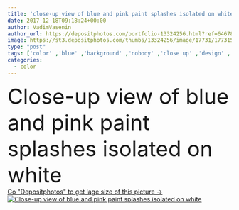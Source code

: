 ```yaml
---
title: 'close-up view of blue and pink paint splashes isolated on white '
date: 2017-12-18T09:18:24+00:00
author: VadimVasenin
author_url: https://depositphotos.com/portfolio-13324256.html?ref=64678756
image: https://st3.depositphotos.com/thumbs/13324256/image/17731/177315858/api_thumb_450.jpg?forcejpeg=true
type: "post"
tags: ['color' ,'blue' ,'background' ,'nobody' ,'close up' ,'design' ,'shape' ,'decorative' ,'bright' ,'art' ,'liquid' ,'abstract' ,'texture' ,'creativity' ,'watercolor' ,'ink' ,'paint' ,'pink' ,'backdrop' ,'creative' ,'flowing' ,'motion' ,'swirl' ,'flow' ,'wallpaper' ,'artistic' ,'template' ,'splashes' ,'acrylic' ,'gouache' ,'Isolated On White' ,'Studio Shot' ]
categories: 
  - color
---
```

<div aling="center">
            <font size="60"> Close-up view of blue and pink paint splashes isolated on white</font>   
</div>
<div>
    <a href='https://depositphotos.com/177315858/stock-photo-close-view-blue-pink-paint.html?ref=64678756' target=_blank > Go "Depositphotos" to get lage size of this picture ->
        <img href='https://depositphotos.com/177315858/stock-photo-close-view-blue-pink-paint.html?ref=64678756' src='https://st3.depositphotos.com/13324256/17731/i/950/depositphotos_177315858-stock-photo-close-view-blue-pink-paint.jpg?forcejpeg=true' alt='Close-up view of blue and pink paint splashes isolated on white' >
    </a>
</div>
